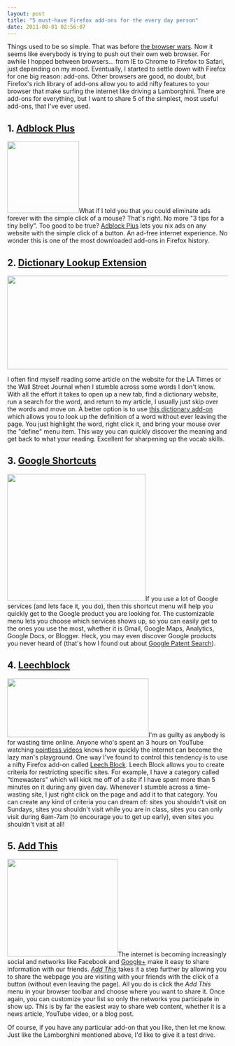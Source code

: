 ```yaml
---
layout: post
title: "5 must-have Firefox add-ons for the every day person"
date: 2011-08-01 02:56:07
---
```


Things used to be so simple. That was before <a href="http://www.w3schools.com/browsers/browsers_stats.asp" target="_blank" rel="noopener noreferrer" title="Web Browser Stats">the browser wars</a>. Now it seems like everybody is trying to push out their own web browser. For awhile I hopped between browsers... from IE to Chrome to Firefox to Safari, just depending on my mood. Eventually, I started to settle down with Firefox for one big reason: add-ons. Other browsers are good, no doubt, but Firefox's rich library of add-ons allow you to add nifty features to your browser that make surfing the internet like driving a Lamborghini. There are add-ons for everything, but I want to share 5 of the simplest, most useful add-ons, that I've ever used.

## 1. <a href="http://adblockplus.org/en/" target="_blank" rel="noopener noreferrer" title="Adblock Plus">Adblock Plus</a>

<a href="http://bryanbraun.com/2011/08/01/5-must-have-firefox-add-ons-for-the-every-day-person/adblock_plus/" rel="attachment wp-att-632"><img alt="" class="size-full wp-image-632 alignright" height="164" src="/assets/images/adblock_plus.png" title="adblock_plus" width="164" /></a>What if I told you that you could eliminate ads forever with the simple click of a mouse? That's right. No more "3 tips for a tiny belly". Too good to be true? <a href="http://adblockplus.org/en/" target="_blank" rel="noopener noreferrer" title="Adblock Plus">Adblock Plus</a> lets you nix ads on any website with the simple click of a button. An ad-free internet experience. No wonder this is one of the most downloaded add-ons in Firefox history.

## 2. <a href="https://addons.mozilla.org/en-US/firefox/addon/dictionary-lookup-extension/?src=api" target="_blank" rel="noopener noreferrer" title="Dictionary Lookup Extension">Dictionary Lookup Extension</a>

<p style="text-align: center;">
  <a href="http://bryanbraun.com/2011/08/01/5-must-have-firefox-add-ons-for-the-every-day-person/dictionary-2/" rel="attachment wp-att-633"><img alt="" class="alignnone size-full wp-image-633" height="214" src="/assets/images/Dictionary.png" title="Dictionary" width="554" /></a>
</p>

I often find myself reading some article on the website for the LA Times or the Wall Street Journal when I stumble across some words I don't know. With all the effort it takes to open up a new tab, find a dictionary website, run a search for the word, and return to my article, I usually just skip over the words and move on. A better option is to use <a href="https://addons.mozilla.org/en-US/firefox/addon/dictionary-lookup-extension/?src=api" target="_blank" rel="noopener noreferrer" title="Dictionary Lookup Extention">this dictionary add-on </a>which allows you to look up the definition of a word without ever leaving the page. You just highlight the word, right click it, and bring your mouse over the "define" menu item. This way you can quickly discover the meaning and get back to what your reading. Excellent for sharpening up the vocab skills.

## 3. <a href="https://addons.mozilla.org/en-US/firefox/addon/google-shortcuts-all-google-se/" target="_blank" rel="noopener noreferrer" title="Google Shortcuts">Google Shortcuts</a>

<a href="http://bryanbraun.com/2011/08/01/5-must-have-firefox-add-ons-for-the-every-day-person/google_shortcuts/" rel="attachment wp-att-634"><img alt="" class="alignright size-full wp-image-634" height="290" src="/assets/images/Google_Shortcuts.jpg" title="Google_Shortcuts" width="316" /></a>If you use a lot of Google services (and lets face it, you do), then this shortcut menu will help you quickly get to the Google product you are looking for. The customizable menu lets you choose which services shows up, so you can easily get to the ones you use the most, whether it is Gmail, Google Maps, Analytics, Google Docs, or Blogger. Heck, you may even discover Google products you never heard of (that's how I found out about <a href="http://www.google.com/patents" target="_blank" rel="noopener noreferrer" title="Google Patent Search">Google Patent Search</a>).

## 4. <a href="https://addons.mozilla.org/en-US/firefox/addon/leechblock/" target="_blank" rel="noopener noreferrer" title="Leechblock">Leechblock</a>

<a href="http://bryanbraun.com/2011/08/01/5-must-have-firefox-add-ons-for-the-every-day-person/leechblock/" rel="attachment wp-att-635"><img alt="" class="alignright size-full wp-image-635" height="134" src="/assets/images/LeechBlock.jpg" title="LeechBlock" width="323" /></a>I'm as guilty as anybody is for wasting time online. Anyone who's spent an 3 hours on YouTube watching <a href="http://www.youtube.com/user/realannoyingorange" target="_blank" rel="noopener noreferrer" title="Pointless Videos">pointless videos</a> knows how quickly the internet can become the lazy man's playground. One way I've found to control this tendency is to use a nifty Firefox add-on called <a href="https://addons.mozilla.org/en-US/firefox/addon/leechblock/" target="_blank" rel="noopener noreferrer" title="Leech Block">Leech Block</a>. Leech Block allows you to create criteria for restricting specific sites. For example, I have a category called "timewasters" which will kick me off of a site if I have spent more than 5 minutes on it during any given day. Whenever I stumble across a time-wasting site, I just right click on the page and add it to that category. You can create any kind of criteria you can dream of: sites you shouldn't visit on Sundays, sites you shouldn't visit while you are in class, sites you can only visit during 6am-7am (to encourage you to get up early), even sites you shouldn't visit at all!

## 5. <a href="https://addons.mozilla.org/en-US/firefox/addon/addthis/" target="_blank" rel="noopener noreferrer" title="Add This">Add This</a>

<a href="http://bryanbraun.com/2011/08/01/5-must-have-firefox-add-ons-for-the-every-day-person/addthis/" rel="attachment wp-att-636"><img alt="" class="alignright size-full wp-image-636" height="223" src="/assets/images/Addthis.jpg" title="Addthis" width="253" /></a>The internet is becoming increasingly social and networks like Facebook and <a href="http://plus.google.com" target="_blank" rel="noopener noreferrer" title="Google Plus">Google+</a> make it easy to share information with our friends. <a href="https://addons.mozilla.org/en-US/firefox/addon/addthis/" target="_blank" rel="noopener noreferrer" title="Add This"><em>Add This</em> </a>takes it a step further by allowing you to share the webpage you are visiting with your friends with the click of a button (without even leaving the page). All you do is click the *Add This* menu in your browser toolbar and choose where you want to share it. Once again, you can customize your list so only the networks you participate in show up. This is by far the easiest way to share web content, whether it is a news article, YouTube video, or a blog post.

Of course, if you have any particular add-on that you like, then let me know. Just like the Lamborghini mentioned above, I'd like to give it a test drive.